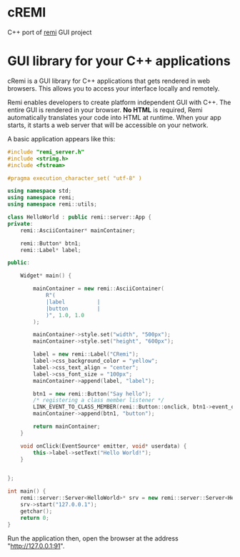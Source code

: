 # cREMI
C++ port of [remi](https://github.com/dddomodossola/remi) GUI project

GUI library for your C++ applications
===
cRemi is a GUI library for C++ applications that gets rendered in web browsers. This allows you to access your interface locally and remotely.

Remi enables developers to create platform independent GUI with C++. The entire GUI is rendered in your browser. **No HTML** is required, Remi automatically translates your code into HTML at runtime. When your app starts, it starts a web server that will be accessible on your network.

A basic application appears like this:
```c++
#include "remi_server.h"
#include <string.h>
#include <fstream>

#pragma execution_character_set( "utf-8" )

using namespace std;
using namespace remi;
using namespace remi::utils;

class HelloWorld : public remi::server::App {
private:
	remi::AsciiContainer* mainContainer;

	remi::Button* btn1;
	remi::Label* label;

public:

	Widget* main() {

		mainContainer = new remi::AsciiContainer(
			R"(
			|label          |
			|button         |
			)", 1.0, 1.0
		);

		mainContainer->style.set("width", "500px");
		mainContainer->style.set("height", "600px");

		label = new remi::Label("CRemi");
		label->css_background_color = "yellow";
		label->css_text_align = "center";
		label->css_font_size = "100px";
		mainContainer->append(label, "label");

		btn1 = new remi::Button("Say hello");
		/* registering a class member listener */
		LINK_EVENT_TO_CLASS_MEMBER(remi::Button::onclick, btn1->event_onclick, this, &HelloWorld::onClick);
		mainContainer->append(btn1, "button");

		return mainContainer;
	}

	void onClick(EventSource* emitter, void* userdata) {
		this->label->setText("Hello World!");
	}


};

int main() {
	remi::server::Server<HelloWorld>* srv = new remi::server::Server<HelloWorld>();
	srv->start("127.0.0.1");
	getchar();
	return 0;
}
```

Run the application then, open the browser at the address "http://127.0.0.1:91".